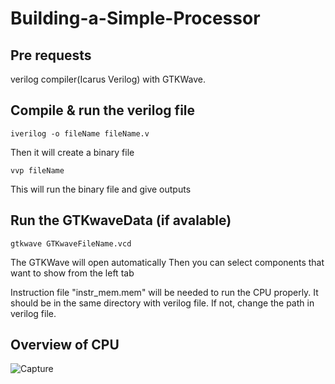 # Building-a-Simple-Processor

## Pre requests
verilog compiler(Icarus Verilog) with GTKWave.

## Compile & run the verilog file

`iverilog -o fileName fileName.v`

Then it will create a binary file

`vvp fileName`

This will run the binary file and give outputs

## Run the GTKwaveData (if avalable)

`gtkwave GTKwaveFileName.vcd`

The GTKWave will open automatically
Then you can select components that want to show from the left tab

Instruction file "instr_mem.mem" will be needed to run the CPU properly.
It should be in the same directory with verilog file. If not, change the path in verilog file.

## Overview of CPU

![Capture](https://user-images.githubusercontent.com/84913495/177954119-0fb61cb7-6c44-48ab-9df5-beb8ae2cdfb1.PNG)
